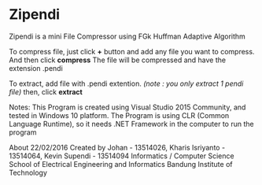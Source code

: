 # Zipendi

Zipendi is a mini File Compressor using FGk Huffman Adaptive Algorithm

To compress file, just click **+** button and add any file you want to compress. And then click **compress** 
The file will be compressed and have the extension .pendi 

To extract, add file with .pendi extention. *(note : you only extract 1 pendi file)* 
then, click **extract**

Notes: This Program is created using Visual Studio 2015 Community, and tested in Windows 10 platform.
The Program is using CLR (Common Language Runtime), so it needs .NET Framework in the computer to run the program


About
22/02/2016
Created by Johan - 13514026, Kharis Isriyanto - 13514064, Kevin Supendi - 13514094
Informatics / Computer Science
School of Electrical Engineering and Informatics
Bandung Institute of Technology
